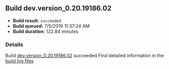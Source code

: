## Build dev.version_0.20.19186.02
- **Build result:** `succeeded`
- **Build queued:** 7/5/2019 11:37:24 AM
- **Build duration:** 122.84 minutes
### Details
Build [dev.version_0.20.19186.02](https://winappstudio.visualstudio.com/web/build.aspx?pcguid=a4ef43be-68ce-4195-a619-079b4d9834c2&builduri=vstfs%3a%2f%2f%2fBuild%2fBuild%2f29167) succeeded
Find detailed information in the [build log files](https://uwpctdiags.blob.core.windows.net/buildlogs/dev.version_0.20.19186.02_logs.zip)
